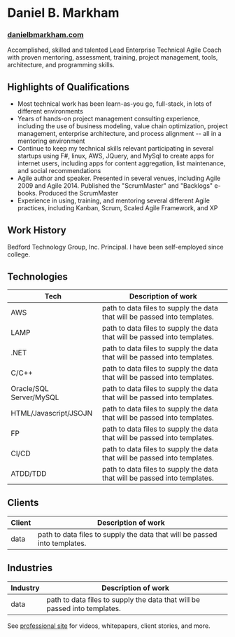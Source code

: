 # Daniel B. Markham
### [danielbmarkham.com](http://danielbmarkham.com "Professional Site")
Accomplished, skilled and talented Lead Enterprise Technical Agile Coach with proven mentoring, assessment, training, project management, tools, architecture, and programming skills.
## Highlights of Qualifications
* Most technical work has been learn-as-you go, full-stack, in lots of different environments
* Years of hands-on project management consulting experience, including the use of business modeling, value chain optimization, project management, enterprise architecture, and process alignment -- all in a mentoring environment
* Continue to keep my technical skills relevant participating in several startups using F#, linux, AWS, JQuery, and MySql to create apps for internet users, including apps for content aggregation, list maintenance, and social recommendations
* Agile author and speaker. Presented in several venues, including Agile 2009 and Agile 2014. Published the "ScrumMaster" and "Backlogs" e-books. Produced the ScrumMaster
* Experience in using, training, and mentoring several different Agile practices, including Kanban, Scrum, Scaled Agile Framework, and XP

## Work History
Bedford Technology Group, Inc. Principal. I have been self-employed since college.

## Technologies
| Tech   | Description of work |
| ------ | ------------------- |
| AWS    | path to data files to supply the data that will be passed into templates. |
| LAMP   | path to data files to supply the data that will be passed into templates. |
| .NET   | path to data files to supply the data that will be passed into templates. |
| C/C++   | path to data files to supply the data that will be passed into templates. |
| Oracle/SQL Server/MySQL   | path to data files to supply the data that will be passed into templates. |
| HTML/Javascript/JSOJN   | path to data files to supply the data that will be passed into templates. |
| FP   | path to data files to supply the data that will be passed into templates. |
| CI/CD   | path to data files to supply the data that will be passed into templates. |
| ATDD/TDD   | path to data files to supply the data that will be passed into templates. |

## Clients
| Client | Description of work |
| ------ | ----------- |
| data   | path to data files to supply the data that will be passed into templates. |

## Industries
| Industry | Description of work |
| ------ | ----------- |
| data   | path to data files to supply the data that will be passed into templates. |

See [professional site](http://danielbmarkham.com) for videos, whitepapers, client stories, and more.